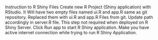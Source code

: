 Instruction to R Shiny Files
Create new R Project (Shiny application) with RStudio. It Will have two empty files named ui.R and app.R same as git repository. Replaced them with ui.R and app.R Files from git. Update path accordingly in server.R file. This step not required when deployed on R Shiny Server. 
Click Run app to start R Shiny application. Make you have active internet connection while trying to run R Shiny Application. 
 